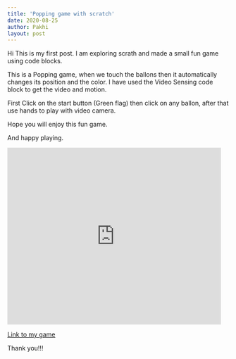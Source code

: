 ```yaml
---
title: 'Popping game with scratch'
date: 2020-08-25
author: Pakhi
layout: post
---
```

Hi
This is my first post. I am exploring scrath and made a small fun game using  code blocks. 

This is a Popping game, when we touch the ballons then it automatically changes its position and the color. I have used the Video Sensing code block to get the video and motion.

First Click on the start button (Green flag) then click on any ballon, after that use hands to play with video camera.

Hope you will enjoy this fun game.

And happy playing.


<iframe src="https://scratch.mit.edu/projects/420038365/embed" allowtransparency="true" width="485" height="402" frameborder="0" scrolling="no" allowfullscreen></iframe>

[Link to my game](https://scratch.mit.edu/projects/420038365)


Thank you!!!

